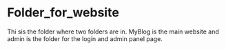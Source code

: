# Folder_for_website
Thi sis the folder where two folders are in. MyBlog is the main website and admin is the folder for the login and admin panel page.

